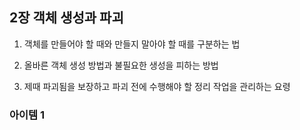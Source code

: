 
## 2장 객체 생성과 파괴

1. 객체를 만들어야 할 때와 만들지 말아야 할 때를 구분하는 법


2. 올바른 객체 생성 방법과 불필요한 생성을 피하는 방법


3. 제때 파괴됨을 보장하고 파괴 전에 수행해야 할 정리 작업을 관리하는 요령


### 아이템 1

```java



```


